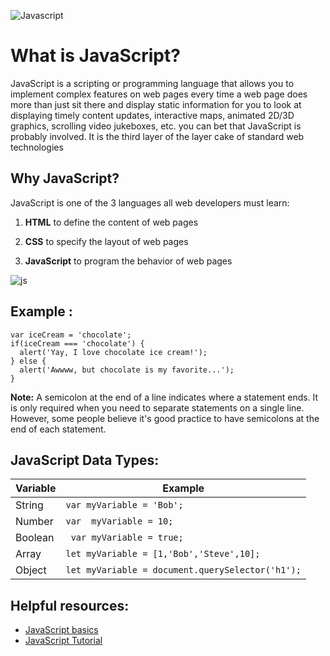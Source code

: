 
![Javascript](https://i.ibb.co/BsCTKJc/68747470733a2f2f75706c6f61642e.png)

# What is JavaScript?

JavaScript is a scripting or programming language that allows you to implement complex features on web pages  every time a web page does more than just sit there and display static information for you to look at  displaying timely content updates, interactive maps, animated 2D/3D graphics, scrolling video jukeboxes, etc. you can bet that JavaScript is probably involved. It is the third layer of the layer cake of standard web technologies

## Why JavaScript?
JavaScript is one of the 3 languages all web developers must learn:

   1. **HTML** to define the content of web pages

   2. **CSS** to specify the layout of web pages

   3. **JavaScript** to program the behavior of web pages


![js](https://i.ibb.co/PMQBWTC/tjlpqypllsz31-removebg-preview.png)


## Example :

```
var iceCream = 'chocolate';
if(iceCream === 'chocolate') {
  alert('Yay, I love chocolate ice cream!');
} else {
  alert('Awwww, but chocolate is my favorite...');
}
```

**Note:** A semicolon at the end of a line indicates where a statement ends. It is only required when you need to separate statements on a single line. However, some people believe it's good practice to have semicolons at the end of each statement. 



## JavaScript Data Types: 

| Variable | Example |
| ----------- | ----------- |
|String| `var myVariable = 'Bob';`|
|Number| 	`var  myVariable = 10;`|
|Boolean| `	var myVariable = true;`|
|Array| `let myVariable = [1,'Bob','Steve',10];`|
|Object|`let myVariable = document.querySelector('h1');`|




## Helpful resources:
- [JavaScript basics](https://developer.mozilla.org/en-US/docs/Learn/Getting_started_with_the_web/JavaScript_basics)
- [JavaScript Tutorial](https://www.w3schools.com/js/DEFAULT.asp)
